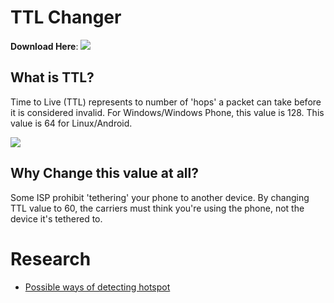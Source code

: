 # TTL Changer
**Download Here**: [![](https://img.shields.io/github/downloads/AzimsTech/TTL-Changer/1.3/TTL-Changer.bat.svg)](https://github.com/AzimsTech/TTL-Changer/releases/download/1.3/TTL-Changer.bat)

## What is TTL?

Time to Live (TTL) represents to number of 'hops' a packet can take before it is considered invalid. For Windows/Windows Phone, this value is 128. This value is 64 for Linux/Android.

![](https://i.imgur.com/yhhO5mP.png)

## Why Change this value at all?

Some ISP prohibit 'tethering' your phone to another device. By changing TTL value to 60, the carriers must think you're using the phone, not the device it's tethered to.

# Research
- [Possible ways of detecting hotspot](https://android.stackexchange.com/questions/47819/how-can-phone-companies-detect-tethering-incl-wifi-hotspot)
